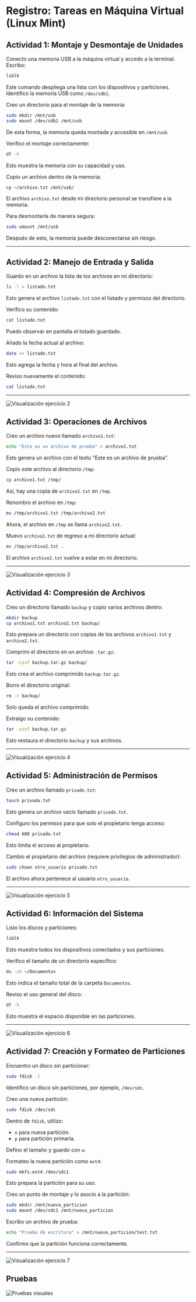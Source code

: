 # Registro: Tareas en Máquina Virtual (Linux Mint)

## Actividad 1: Montaje y Desmontaje de Unidades

Conecto una memoria USB a la máquina virtual y accedo a la terminal. Escribo:

```bash
lsblk
```

Este comando despliega una lista con los dispositivos y particiones. Identifico la memoria USB como `/dev/sdb1`.

Creo un directorio para el montaje de la memoria:

```bash
sudo mkdir /mnt/usb
sudo mount /dev/sdb1 /mnt/usb
```

De esta forma, la memoria queda montada y accesible en `/mnt/usb`.

Verifico el montaje correctamente:

```bash
df -h
```

Esto muestra la memoria con su capacidad y uso.

Copio un archivo dentro de la memoria:

```bash
cp ~/archivo.txt /mnt/usb/
```

El archivo `archivo.txt` desde mi directorio personal se transfiere a la memoria.

Para desmontarla de manera segura:

```bash
sudo umount /mnt/usb
```

Después de esto, la memoria puede desconectarse sin riesgo.

---

## Actividad 2: Manejo de Entrada y Salida

Guardo en un archivo la lista de los archivos en mi directorio:

```bash
ls -l > listado.txt
```

Esto genera el archivo `listado.txt` con el listado y permisos del directorio.

Verifico su contenido:

```bash
cat listado.txt
```

Puedo observar en pantalla el listado guardado.

Añado la fecha actual al archivo:

```bash
date >> listado.txt
```

Esto agrega la fecha y hora al final del archivo.

Reviso nuevamente el contenido:

```bash
cat listado.txt
```

---

![Visualización ejercicio 2](/home/diego/Imágenes/ejercicio2_modificado.png)

## Actividad 3: Operaciones de Archivos

Creo un archivo nuevo llamado `archivo1.txt`:

```bash
echo "Este es un archivo de prueba" > archivo1.txt
```

Esto genera un archivo con el texto "Este es un archivo de prueba".

Copio este archivo al directorio `/tmp`:

```bash
cp archivo1.txt /tmp/
```

Así, hay una copia de `archivo1.txt` en `/tmp`.

Renombro el archivo en `/tmp`:

```bash
mv /tmp/archivo1.txt /tmp/archivo2.txt
```

Ahora, el archivo en `/tmp` se llama `archivo2.txt`.

Muevo `archivo2.txt` de regreso a mi directorio actual:

```bash
mv /tmp/archivo2.txt .
```

El archivo `archivo2.txt` vuelve a estar en mi directorio.

---

![Visualización ejercicio 3](/home/diego/Imágenes/ejercicio3_modificado.png)

## Actividad 4: Compresión de Archivos

Creo un directorio llamado `backup` y copio varios archivos dentro:

```bash
mkdir backup
cp archivo1.txt archivo2.txt backup/
```

Esto prepara un directorio con copias de los archivos `archivo1.txt` y `archivo2.txt`.

Comprimí el directorio en un archivo `.tar.gz`:

```bash
tar -czvf backup.tar.gz backup/
```

Esto crea el archivo comprimido `backup.tar.gz`.

Borro el directorio original:

```bash
rm -r backup/
```

Solo queda el archivo comprimido.

Extraigo su contenido:

```bash
tar -xzvf backup.tar.gz
```

Esto restaura el directorio `backup` y sus archivos.

---

![Visualización ejercicio 4](/home/diego/Imágenes/ejercicio4_modificado.png)

## Actividad 5: Administración de Permisos

Creo un archivo llamado `privado.txt`:

```bash
touch privado.txt
```

Esto genera un archivo vacío llamado `privado.txt`.

Configuro los permisos para que solo el propietario tenga acceso:

```bash
chmod 600 privado.txt
```

Esto limita el acceso al propietario.

Cambio el propietario del archivo (requiere privilegios de administrador):

```bash
sudo chown otro_usuario privado.txt
```

El archivo ahora pertenece al usuario `otro_usuario`.

---

![Visualización ejercicio 5](/home/diego/Imágenes/ejercicio5_modificado.png)

## Actividad 6: Información del Sistema

Listo los discos y particiones:

```bash
lsblk
```

Esto muestra todos los dispositivos conectados y sus particiones.

Verifico el tamaño de un directorio específico:

```bash
du -sh ~/Documentos
```

Esto indica el tamaño total de la carpeta `Documentos`.

Reviso el uso general del disco:

```bash
df -h
```

Esto muestra el espacio disponible en las particiones.

---

![Visualización ejercicio 6](/home/diego/Imágenes/ejercicio6_modificado.png)

## Actividad 7: Creación y Formateo de Particiones

Encuentro un disco sin particionar:

```bash
sudo fdisk -l
```

Identifico un disco sin particiones, por ejemplo, `/dev/sdc`.

Creo una nueva partición:

```bash
sudo fdisk /dev/sdc
```

Dentro de `fdisk`, utilizo:

- `n` para nueva partición.
- `p` para partición primaria.

Defino el tamaño y guardo con `w`.

Formateo la nueva partición como `ext4`:

```bash
sudo mkfs.ext4 /dev/sdc1
```

Esto prepara la partición para su uso.

Creo un punto de montaje y lo asocio a la partición:

```bash
sudo mkdir /mnt/nueva_particion
sudo mount /dev/sdc1 /mnt/nueva_particion
```

Escribo un archivo de prueba:

```bash
echo "Prueba de escritura" > /mnt/nueva_particion/test.txt
```

Confirmo que la partición funciona correctamente.

---

![Visualización ejercicio 7](/home/diego/Imágenes/ejercicio7_modificado.png)

## Pruebas

![Pruebas visuales](/home/diego/Imágenes/pruebas_modificado.png)
